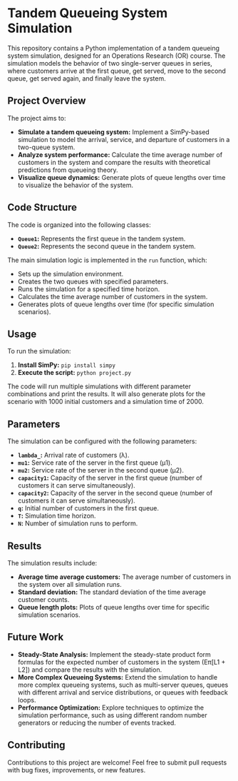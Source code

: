# Tandem Queueing System Simulation

This repository contains a Python implementation of a tandem queueing system simulation, designed for an Operations Research (OR) course. The simulation models the behavior of two single-server queues in series, where customers arrive at the first queue, get served, move to the second queue, get served again, and finally leave the system.

## Project Overview

The project aims to:

* **Simulate a tandem queueing system:** Implement a SimPy-based simulation to model the arrival, service, and departure of customers in a two-queue system.
* **Analyze system performance:** Calculate the time average number of customers in the system and compare the results with theoretical predictions from queueing theory.
* **Visualize queue dynamics:** Generate plots of queue lengths over time to visualize the behavior of the system.

## Code Structure

The code is organized into the following classes:

* **`Queue1`:** Represents the first queue in the tandem system.
* **`Queue2`:** Represents the second queue in the tandem system.

The main simulation logic is implemented in the `run` function, which:

* Sets up the simulation environment.
* Creates the two queues with specified parameters.
* Runs the simulation for a specified time horizon.
* Calculates the time average number of customers in the system.
* Generates plots of queue lengths over time (for specific simulation scenarios).

## Usage

To run the simulation:

1. **Install SimPy:** `pip install simpy`
2. **Execute the script:** `python project.py`

The code will run multiple simulations with different parameter combinations and print the results. It will also generate plots for the scenario with 1000 initial customers and a simulation time of 2000.

## Parameters

The simulation can be configured with the following parameters:

* **`lambda_`:** Arrival rate of customers (λ).
* **`mu1`:** Service rate of the server in the first queue (μ1).
* **`mu2`:** Service rate of the server in the second queue (μ2).
* **`capacity1`:** Capacity of the server in the first queue (number of customers it can serve simultaneously).
* **`capacity2`:** Capacity of the server in the second queue (number of customers it can serve simultaneously).
* **`q`:** Initial number of customers in the first queue.
* **`T`:** Simulation time horizon.
* **`N`:** Number of simulation runs to perform.

## Results

The simulation results include:

* **Average time average customers:** The average number of customers in the system over all simulation runs.
* **Standard deviation:** The standard deviation of the time average customer counts.
* **Queue length plots:** Plots of queue lengths over time for specific simulation scenarios.

## Future Work

* **Steady-State Analysis:** Implement the steady-state product form formulas for the expected number of customers in the system (Eπ[L1 + L2]) and compare the results with the simulation.
* **More Complex Queueing Systems:** Extend the simulation to handle more complex queueing systems, such as multi-server queues, queues with different arrival and service distributions, or queues with feedback loops.
* **Performance Optimization:** Explore techniques to optimize the simulation performance, such as using different random number generators or reducing the number of events tracked.

## Contributing

Contributions to this project are welcome! Feel free to submit pull requests with bug fixes, improvements, or new features.
